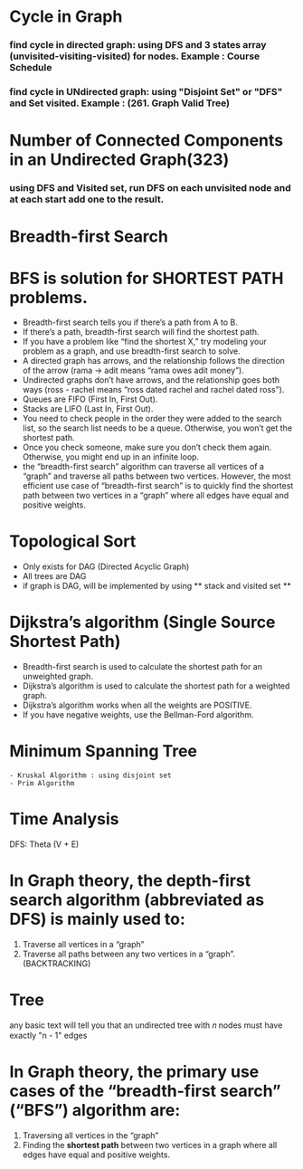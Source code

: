 # Cycle in Graph
### find cycle in directed graph: using DFS and 3 states array (unvisited-visiting-visited) for nodes. Example : Course Schedule
### find cycle in UNdirected graph: using "Disjoint Set" or "DFS" and Set<Integer> visited. Example : (261. Graph Valid Tree)

# Number of Connected Components in an Undirected Graph(323)
### using DFS and Visited set, run DFS on each unvisited node and at each start add one to the result.

# Breadth-first Search
# BFS is solution for SHORTEST PATH problems.
- Breadth-first search tells you if there’s a path from A to B.
- If there’s a path, breadth-first search will find the shortest path.
- If you have a problem like “find the shortest X,” try modeling your problem as a graph, and use breadth-first search to solve.
- A directed graph has arrows, and the relationship follows the direction of the arrow (rama -> adit means “rama owes adit money”).
- Undirected graphs don’t have arrows, and the relationship goes both ways (ross - rachel means “ross dated rachel and rachel dated ross”).
- Queues are FIFO (First In, First Out).
- Stacks are LIFO (Last In, First Out).
- You need to check people in the order they were added to the search list, so the search list needs to be a queue. Otherwise, you won’t get the shortest path.
- Once you check someone, make sure you don’t check them again. Otherwise, you might end up in an infinite loop.
- the “breadth-first search” algorithm can traverse all vertices of a “graph” and traverse all paths between two vertices. However,
  the most efficient use case of “breadth-first search” is to quickly find the shortest path between two vertices in a “graph” where all edges have equal and positive weights.

# Topological Sort
- Only exists for DAG (Directed Acyclic Graph)
- All trees are DAG
- if graph is DAG, will be implemented by using ** stack and visited set **

# Dijkstra’s algorithm (Single Source Shortest Path)
- Breadth-first search is used to calculate the shortest path for an unweighted graph.
- Dijkstra’s algorithm is used to calculate the shortest path for a weighted graph.
- Dijkstra’s algorithm works when all the weights are POSITIVE.
- If you have negative weights, use the Bellman-Ford algorithm.


# Minimum Spanning Tree
    - Kruskal Algorithm : using disjoint set
    - Prim Algorithm

# Time Analysis
DFS: Theta (V + E)

# In Graph theory, the depth-first search algorithm (abbreviated as DFS) is mainly used to:

1. Traverse all vertices in a “graph”
2. Traverse all paths between any two vertices in a “graph”. (BACKTRACKING)


# Tree
 any basic text will tell you that an undirected tree with 𝑛 nodes must have exactly "n - 1" edges

# In Graph theory, the primary use cases of the “breadth-first search” (“BFS”) algorithm are:

1. Traversing all vertices in the “graph”
2. Finding the **shortest path** between two vertices in a graph where all edges have equal and positive weights.